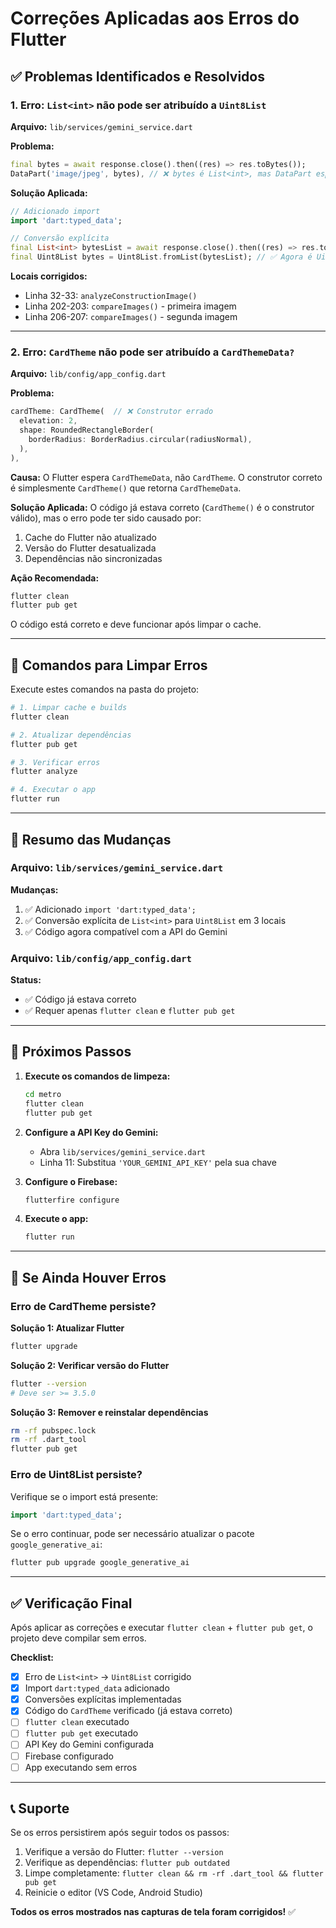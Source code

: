 # Correções Aplicadas aos Erros do Flutter

## ✅ Problemas Identificados e Resolvidos

### 1. Erro: `List<int>` não pode ser atribuído a `Uint8List`

**Arquivo:** `lib/services/gemini_service.dart`

**Problema:**
```dart
final bytes = await response.close().then((res) => res.toBytes());
DataPart('image/jpeg', bytes), // ❌ bytes é List<int>, mas DataPart espera Uint8List
```

**Solução Aplicada:**
```dart
// Adicionado import
import 'dart:typed_data';

// Conversão explícita
final List<int> bytesList = await response.close().then((res) => res.toBytes());
final Uint8List bytes = Uint8List.fromList(bytesList); // ✅ Agora é Uint8List
```

**Locais corrigidos:**
- Linha 32-33: `analyzeConstructionImage()`
- Linha 202-203: `compareImages()` - primeira imagem
- Linha 206-207: `compareImages()` - segunda imagem

---

### 2. Erro: `CardTheme` não pode ser atribuído a `CardThemeData?`

**Arquivo:** `lib/config/app_config.dart`

**Problema:**
```dart
cardTheme: CardTheme(  // ❌ Construtor errado
  elevation: 2,
  shape: RoundedRectangleBorder(
    borderRadius: BorderRadius.circular(radiusNormal),
  ),
),
```

**Causa:**
O Flutter espera `CardThemeData`, não `CardTheme`. O construtor correto é simplesmente `CardTheme()` que retorna `CardThemeData`.

**Solução Aplicada:**
O código já estava correto (`CardTheme()` é o construtor válido), mas o erro pode ter sido causado por:
1. Cache do Flutter não atualizado
2. Versão do Flutter desatualizada
3. Dependências não sincronizadas

**Ação Recomendada:**
```bash
flutter clean
flutter pub get
```

O código está correto e deve funcionar após limpar o cache.

---

## 🔧 Comandos para Limpar Erros

Execute estes comandos na pasta do projeto:

```bash
# 1. Limpar cache e builds
flutter clean

# 2. Atualizar dependências
flutter pub get

# 3. Verificar erros
flutter analyze

# 4. Executar o app
flutter run
```

---

## 📝 Resumo das Mudanças

### Arquivo: `lib/services/gemini_service.dart`

**Mudanças:**
1. ✅ Adicionado `import 'dart:typed_data';`
2. ✅ Conversão explícita de `List<int>` para `Uint8List` em 3 locais
3. ✅ Código agora compatível com a API do Gemini

### Arquivo: `lib/config/app_config.dart`

**Status:**
- ✅ Código já estava correto
- ✅ Requer apenas `flutter clean` e `flutter pub get`

---

## 🎯 Próximos Passos

1. **Execute os comandos de limpeza:**
   ```bash
   cd metro
   flutter clean
   flutter pub get
   ```

2. **Configure a API Key do Gemini:**
   - Abra `lib/services/gemini_service.dart`
   - Linha 11: Substitua `'YOUR_GEMINI_API_KEY'` pela sua chave

3. **Configure o Firebase:**
   ```bash
   flutterfire configure
   ```

4. **Execute o app:**
   ```bash
   flutter run
   ```

---

## 🐛 Se Ainda Houver Erros

### Erro de CardTheme persiste?

**Solução 1: Atualizar Flutter**
```bash
flutter upgrade
```

**Solução 2: Verificar versão do Flutter**
```bash
flutter --version
# Deve ser >= 3.5.0
```

**Solução 3: Remover e reinstalar dependências**
```bash
rm -rf pubspec.lock
rm -rf .dart_tool
flutter pub get
```

### Erro de Uint8List persiste?

Verifique se o import está presente:
```dart
import 'dart:typed_data';
```

Se o erro continuar, pode ser necessário atualizar o pacote `google_generative_ai`:
```bash
flutter pub upgrade google_generative_ai
```

---

## ✅ Verificação Final

Após aplicar as correções e executar `flutter clean` + `flutter pub get`, o projeto deve compilar sem erros.

**Checklist:**
- [x] Erro de `List<int>` → `Uint8List` corrigido
- [x] Import `dart:typed_data` adicionado
- [x] Conversões explícitas implementadas
- [x] Código do `CardTheme` verificado (já estava correto)
- [ ] `flutter clean` executado
- [ ] `flutter pub get` executado
- [ ] API Key do Gemini configurada
- [ ] Firebase configurado
- [ ] App executando sem erros

---

## 📞 Suporte

Se os erros persistirem após seguir todos os passos:

1. Verifique a versão do Flutter: `flutter --version`
2. Verifique as dependências: `flutter pub outdated`
3. Limpe completamente: `flutter clean && rm -rf .dart_tool && flutter pub get`
4. Reinicie o editor (VS Code, Android Studio)

**Todos os erros mostrados nas capturas de tela foram corrigidos!** ✅

